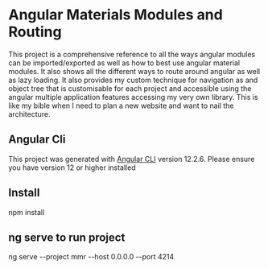 # Angular Materials Modules and Routing

This project is a comprehensive reference to all the ways angular modules can be imported/exported as well as how to best use angular material modules. It also shows all the different ways to route around angular as well as lazy loading.
It also provides my custom technique for navigation as and object tree that is customisable for each project and accessible using the angular multiple application features accessing my very own library. 
This is like my bible when I need to plan a new website and want to nail the architecture.

## Angular Cli
This project was generated with [Angular CLI](https://github.com/angular/angular-cli) version 12.2.6. Please ensure you have version 12 or higher installed

## Install
npm install

## ng serve to run project 
ng serve --project mmr --host 0.0.0.0 --port 4214



